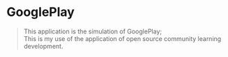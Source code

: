 # GooglePlay
> This application is the simulation of GooglePlay;  
> This is my use of the application of open source community learning development.  